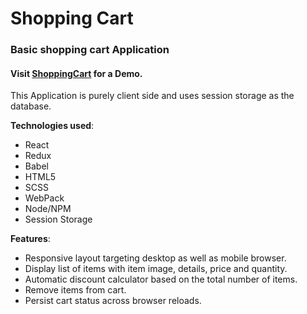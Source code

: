 # Shopping Cart

### Basic shopping cart Application 

#### Visit [ShoppingCart](https://bjalparekh.github.io/ShoppingCart/) for a Demo.

This Application is purely client side and uses session storage as the database.

**Technologies used**:
    
* React
* Redux
* Babel
* HTML5
* SCSS
* WebPack
* Node/NPM
* Session Storage

**Features**: 

* Responsive layout targeting desktop as well as mobile browser.
* Display list of items with item image, details, price and quantity.
* Automatic discount calculator based on the total number of items.
* Remove items from cart.
* Persist cart status across browser reloads.

